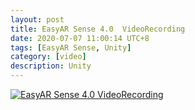 ```yaml
---
layout: post
title: EasyAR Sense 4.0  VideoRecording
date: 2020-07-07 11:00:14 UTC+8
tags: [EasyAR Sense, Unity]
category: [video]
description: Unity
---
```


[![EasyAR Sense 4.0 VideoRecording](http://img.youtube.com/vi/BoPw9IDy0z8/0.jpg)](http://www.youtube.com/watch?v=BoPw9IDy0z8)